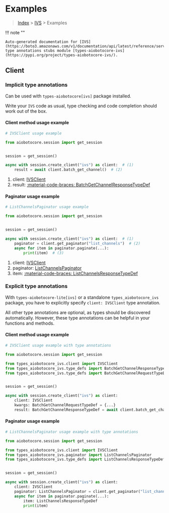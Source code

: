 # Examples

> [Index](../README.md) > [IVS](./README.md) > Examples

!!! note ""

    Auto-generated documentation for [IVS](https://boto3.amazonaws.com/v1/documentation/api/latest/reference/services/ivs.html#ivs)
    type annotations stubs module [types-aiobotocore-ivs](https://pypi.org/project/types-aiobotocore-ivs/).

## Client

### Implicit type annotations

Can be used with `types-aiobotocore[ivs]` package installed.

Write your `IVS` code as usual,
type checking and code completion should work out of the box.



#### Client method usage example

```python
# IVSClient usage example

from aiobotocore.session import get_session


session = get_session()

async with session.create_client("ivs") as client:  # (1)
    result = await client.batch_get_channel()  # (2)
```

1. client: [IVSClient](./client.md)
2. result: [:material-code-braces: BatchGetChannelResponseTypeDef](./type_defs.md#batchgetchannelresponsetypedef)



#### Paginator usage example

```python
# ListChannelsPaginator usage example

from aiobotocore.session import get_session


session = get_session()

async with session.create_client("ivs") as client:  # (1)
    paginator = client.get_paginator("list_channels")  # (2)
    async for item in paginator.paginate(...):
        print(item)  # (3)
```

1. client: [IVSClient](./client.md)
2. paginator: [ListChannelsPaginator](./paginators.md#listchannelspaginator)
3. item: [:material-code-braces: ListChannelsResponseTypeDef](./type_defs.md#listchannelsresponsetypedef)




### Explicit type annotations

With `types-aiobotocore-lite[ivs]`
or a standalone `types_aiobotocore_ivs` package, you have to explicitly specify
`client: IVSClient` type annotation.

All other type annotations are optional, as types should be discovered automatically.
However, these type annotations can be helpful in your functions and methods.


#### Client method usage example

```python
# IVSClient usage example with type annotations

from aiobotocore.session import get_session

from types_aiobotocore_ivs.client import IVSClient
from types_aiobotocore_ivs.type_defs import BatchGetChannelResponseTypeDef
from types_aiobotocore_ivs.type_defs import BatchGetChannelRequestTypeDef


session = get_session()

async with session.create_client("ivs") as client:
    client: IVSClient
    kwargs: BatchGetChannelRequestTypeDef = {...}
    result: BatchGetChannelResponseTypeDef = await client.batch_get_channel(**kwargs)
```



#### Paginator usage example

```python
# ListChannelsPaginator usage example with type annotations

from aiobotocore.session import get_session

from types_aiobotocore_ivs.client import IVSClient
from types_aiobotocore_ivs.paginator import ListChannelsPaginator
from types_aiobotocore_ivs.type_defs import ListChannelsResponseTypeDef


session = get_session()

async with session.create_client("ivs") as client:
    client: IVSClient
    paginator: ListChannelsPaginator = client.get_paginator("list_channels")
    async for item in paginator.paginate(...):
        item: ListChannelsResponseTypeDef
        print(item)
```


